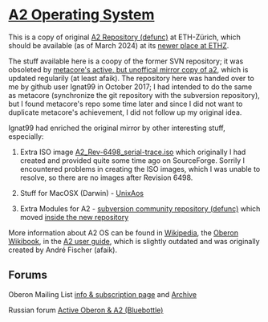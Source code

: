 # [A2 Operating System](https://en.wikipedia.org/wiki/A2_(operating_system)) 

This is a copy of original [A2 Repository (defunc)](https://trac.inf.ethz.ch/trac/lecturers/a2) at ETH-Zürich, which should be available (as of March 2024) at its [newer place at ETHZ](https://gitlab.inf.ethz.ch/felixf/oberon).  

The stuff available here is a coopy of the former SVN repository; it was obsoleted by [metacore's active, but unoffical mirror copy of a2](https://github.com/metacore/A2OS), which is updated regularily (at least afaik). The repository here was handed over to me by github user Ignat99 in October 2017; I had intended to do the same as metacore (synchronize the git repository with the subversion repository), but I found metacore's repo some time later and since I did not want to duplicate metacore's achievement, I did not follow up my original idea. 

Ignat99 had enriched the original mirror by other interesting stuff, especially:

1. Extra ISO image [A2_Rev-6498_serial-trace.iso](http://sourceforge.net/projects/a2oberon/files/) which originally I had created and provided quite some time ago on SourceForge. Sorrily I encountered problems in creating the ISO images, which I was unable to resolve, so there are no images after Revision 6498.

2. Stuff for MacOSX (Darwin) - [UnixAos](http://www.informatik.uni-bremen.de/~fld/UnixAos/)

3. Extra Modules for A2 - [subversion community repository (defunc)](https://www.ocp.inf.ethz.ch/svn/ocp/trunk/) which moved [inside the new repository](https://gitlab.inf.ethz.ch/felixf/oberon/-/tree/main/ocp?ref_type=heads)

More information about A2 OS can be found in [Wikipedia](https://en.wikipedia.org/wiki/A2_(operating_system)), the [Oberon Wikibook](https://en.wikibooks.org/wiki/Oberon), in the [A2 user guide](https://gitlab.inf.ethz.ch/felixf/oberon/-/blob/main/ocp/Documentation/A2Documentation.pdf), which is slightly outdated and was originally created by André Fischer (afaik).

## Forums

Oberon Mailing List [info & subscription page](https://lists.inf.ethz.ch/mailman/listinfo/oberon) and [Archive](https://lists.inf.ethz.ch/pipermail/oberon/)

Russian forum [Active Oberon & A2 (Bluebottle)](http://forum.oberoncore.ru/viewforum.php?f=22)


